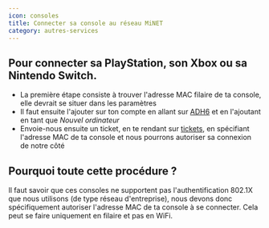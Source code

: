 ```yaml
---
icon: consoles
title: Connecter sa console au réseau MiNET
category: autres-services
---
```


## Pour connecter sa PlayStation, son Xbox ou sa Nintendo Switch.

- La première étape consiste à trouver l'adresse MAC filaire de ta console, elle devrait se situer dans les paramètres
- Il faut ensuite l'ajouter sur ton compte en allant sur [ADH6](https://adh6.minet.net/) et en l'ajoutant en tant que *Nouvel ordinateur*
- Envoie-nous ensuite un ticket, en te rendant sur [tickets](https://tickets.minet.net/), en spécifiant l'adresse MAC de ta console et nous pourrons autoriser sa connexion de notre côté

## Pourquoi toute cette procédure ?

Il faut savoir que ces consoles ne supportent pas l'authentification 802.1X que nous utilisons (de type réseau d'entreprise), nous devons donc spécifiquement autoriser l'adresse MAC de ta console à se connecter. Cela peut se faire uniquement en filaire et pas en WiFi.